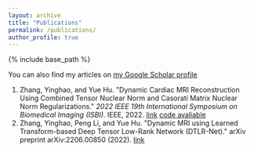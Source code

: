 ```yaml
---
layout: archive
title: "Publications"
permalink: /publications/
author_profile: true
---
```


{% include base_path %}

You can also find my articles on [my Google Scholar profile](https://scholar.google.com/citations?user=FV52htsAAAAJ&hl=zh-CN)

1. Zhang, Yinghao, and Yue Hu. "Dynamic Cardiac MRI Reconstruction Using Combined Tensor Nuclear Norm and Casorati Matrix Nuclear Norm Regularizations." *2022 IEEE 19th International Symposium on Biomedical Imaging (ISBI)*. IEEE, 2022. [link](https://ieeexplore.ieee.org/abstract/document/9761409) [code avaliable](https://github.com/yhao-z/TMNN)
2. Zhang, Yinghao, Peng Li, and Yue Hu. "Dynamic MRI using Learned Transform-based Deep Tensor Low-Rank Network (DTLR-Net)." arXiv preprint arXiv:2206.00850 (2022). [link](https://arxiv.org/abs/2206.00850)